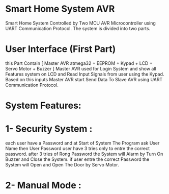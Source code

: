 # Smart Home System AVR
Smart Home System Controlled by Two MCU AVR Microcontroller using UART Communication Protocol. The system is divided into two parts.
# User Interface (First Part)
this Part Contain [ Master AVR atmega32 + EEPROM + Kypad + LCD + Servo Motor + Buzzer ]
Master AVR used for Login System and show all Features system on LCD and Read Input Signals from user using the Kypad. Based on this inputs Master AVR start Send Data To Slave AVR using UART Communication Protocol. 

# 
# System Features:
# 1- Security System : 
 each user have a Password and at Start of System The Program ask User Name then User Password
 user have 3 tries only to entre the correct password. after 3 tries of Rong Password the System 
 will Alarm by Turn On Buzzer and Close the System. if user entre the correct Password the System 
 will Open and Open The Door by Servo Motor.
# 2- Manual Mode :
